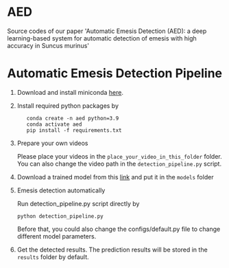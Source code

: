 # AED
Source codes of our paper 'Automatic Emesis Detection (AED): a deep learning-based system for automatic detection of emesis with high accuracy in Suncus murinus'


# Automatic Emesis Detection Pipeline
1. Download and install miniconda [here](https://docs.anaconda.com/miniconda/).



2. Install required python packages by
   
    ```
       conda create -n aed python=3.9
       conda activate aed
       pip install -f requirements.txt
    ```
   
3. Prepare your own videos
   
    Please place your videos in the `place_your_video_in_this_folder` folder. You can also change the video path in the `detection_pipeline.py` script.

4. Download a trained model from this [link](https://drive.google.com/drive/folders/1dh1JiKJpmIjO-pvLNpcLN5GHUi6tg_Or?usp=sharing) and put it in the  `models` folder


5. Emesis detection automatically

    Run detection_pipeline.py script directly by

    ```python detection_pipeline.py```

    Before that, you could also change the configs/default.py file to change different model parameters.

6. Get the detected results. The prediction results will be stored in the `results` folder by default.

    